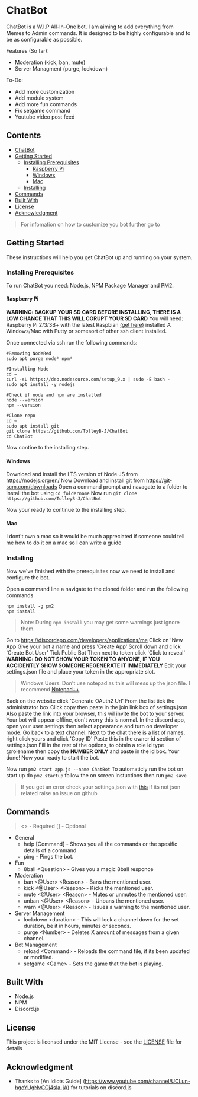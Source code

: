 # ChatBot

ChatBot is a W.I.P All-In-One bot. I am aiming to add everything from Memes to Admin commands. It is designed to be highly configurable and to be as configurable as possible.

Features (So far):
* Moderation (kick, ban, mute)
* Server Managment (purge, lockdown)

To-Do:
* Add more customization
* Add module system
* Add more fun commands
* Fix setgame command
* Youtube video post feed

## Contents
* [ChatBot](https://github.com/TolleyB-J/ChatBot/blob/master/README.md#chatbot)
* [Getting Started](https://github.com/TolleyB-J/ChatBot/blob/master/README.md#getting-started)
  * [Installing Prerequisites](https://github.com/TolleyB-J/ChatBot/blob/master/README.md#installing-prerequisites)
    * [Raspberry Pi](https://github.com/TolleyB-J/ChatBot/blob/master/README.md#raspberry-pi)
    * [Windows](https://github.com/TolleyB-J/ChatBot/blob/master/README.md#windows)
    * [Mac](https://github.com/TolleyB-J/ChatBot/blob/master/README.md#mac)
  * [Installing](https://github.com/TolleyB-J/ChatBot/blob/master/README.md#installing)
* [Commands](https://github.com/TolleyB-J/ChatBot/blob/master/README.md#commands)
* [Built With](https://github.com/TolleyB-J/ChatBot/blob/master/README.md#built-with)
* [License](https://github.com/TolleyB-J/ChatBot/blob/master/README.md#license)
* [Acknowledgment](https://github.com/TolleyB-J/ChatBot/blob/master/README.md#acknowledgment)

> For infomation on how to customize you bot further go to 

## Getting Started

These instructions will help you get ChatBot up and running on your system.

### Installing Prerequisites

To run ChatBot you need: Node.js, NPM Package Manager and PM2.

#### Raspberry Pi

**WARNING: BACKUP YOUR SD CARD BEFORE INSTALLING, THERE IS A LOW CHANCE THAT THIS WILL CORUPT YOUR SD CARD**
You will need:
Raspberry Pi 2/3/3B+ with the latest Raspbian [(get here)](https://www.raspberrypi.org/downloads/) installed
A Windows/Mac with Putty or somesort of other ssh client installed.

Once connected via ssh run the following commands:
```
#Removing NodeRed
sudo apt purge node* npm*

#Installing Node
cd ~
curl -sL https://deb.nodesource.com/setup_9.x | sudo -E bash -
sudo apt install -y nodejs

#Check if node and npm are installed
node --version
npm --version

#Clone repo
cd ~
sudo apt install git
git clone https://github.com/TolleyB-J/ChatBot
cd ChatBot

```
Now contine to the installing step.

#### Windows

Download and install the LTS version of Node.JS from https://nodejs.org/en/
Now Download and install git from https://git-scm.com/downloads
Open a command prompt and navagate to a folder to install the bot using ```cd foldername```
Now run ```git clone https://github.com/TolleyB-J/ChatBot```

Now your ready to continue to the installing step.

#### Mac

I dont't own a mac so it would be much appreciated if someone could tell me how to do it on a mac so I can write a guide

### Installing

Now we've finished with the prerequisites now we need to install and configure the bot.

Open a command line a navigate to the cloned folder and run the following commands
```
npm install -g pm2
npm install
```
> Note: During ```npm install``` you may get some warnings just ignore them.

Go to https://discordapp.com/developers/applications/me
Click on 'New App
Give your bot a name and press 'Create App'
Scroll down and click 'Create Bot User'
Tick Public Bot
Then next to token click 'Click to reveal' **WARNING: DO NOT SHOW YOUR TOKEN TO ANYONE, IF YOU ACCIDENTLY SHOW SOMEONE REGENERATE IT IMMEDIATELY**
Edit your settings.json file and place your token in the appropriate slot.
> Windows Users: Don't use notepad as this will mess up the json file. I recommend [Notepad++](https://notepad-plus-plus.org/)

Back on the website click 'Generate OAuth2 Url'
From the list tick the administrator box
Click copy then paste in the join link box of settings.json
Also paste the link into your browser, this wil invite the bot to your server. Your bot will appear offline, don't worry this is normal.
In the discord app, open your user settings then select appearance and turn on developer mode.
Go back to a text channel.
Next to the chat there is a list of names, right click yours and click 'Copy ID'
Paste this in the owner id section of settings.json
Fill in the rest of the options, to obtain a role id type \@rolename then copy the **NUMBER ONLY** and paste in the id box.
Your done! Now your ready to start the bot.

Now run ```pm2 start app.js --name ChatBot```
To automaticly run the bot on start up do ```pm2 startup``` follow the on screen instuctions then run ```pm2 save```
> If you get an error check your settings.json with [this](http://json.parser.online.fr/) if its not json related raise an issue on github

## Commands

> <> - Required [] - Optional

* General
  * help \[Command\] - Shows you all the commands or the spesific details of a command
  * ping - Pings the bot.
* Fun
  * 8ball <Question\> - Gives you a magic 8ball responce
* Moderation
  * ban <@User\> <Reason\> - Bans the mentioned user.
  * kick <@User\> <Reason\> - Kicks the mentioned user.
  * mute <@User> <Reason\> - Mutes or unmutes the mentioned user.
  * unban <@User\> <Reason\> - Unbans the mentioned user.
  * warn <@User\> <Reason\> - Issues a warning to the mentioned user.
* Server Management
  * lockdown <duration\> - This will lock a channel down for the set duration, be it in hours, minutes or seconds.
  * purge <Number\> - Deletes X amount of messages from a given channel.
* Bot Management
  * reload <Command\> - Reloads the command file, if its been updated or modified.
  * setgame <Game\> - Sets the game that the bot is playing.
  
## Built With

* Node.js
* NPM
* Discord.js

## License

This project is licensed under the MIT License - see the [LICENSE](LICENSE) file for details

## Acknowledgment

* Thanks to [An Idiots Guide] (https://www.youtube.com/channel/UCLun-hgcYUgNvCCj4sIa-jA) for tutorials on discord.js
